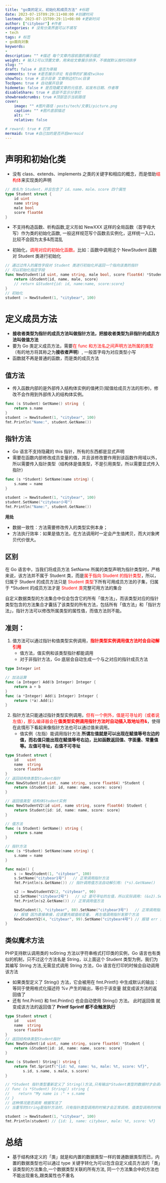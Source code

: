 ```yaml
---
title: "go类的定义、初始化和成员方法" #标题
date: 2023-07-15T09:29:11+08:00 #创建时间
lastmod: 2023-07-15T09:29:11+08:00 #更新时间
author: ["citybear"] #作者
categories: # 没有分类界面可以不填写
- tech
tags: # 标签
- go面向对象
keywords: 
- 
description: "" #描述 每个文章内容前面的展示描述
weight: # 输入1可以顶置文章，用来给文章展示排序，不填就默认按时间排序
slug: ""
draft: false # 是否为草稿
comments: true #是否展示评论 有自带的扩展成twikoo
showToc: true # 显示目录 文章侧边栏toc目录
TocOpen: true # 自动展开目录
hidemeta: false # 是否隐藏文章的元信息，如发布日期、作者等
disableShare: true # 底部不显示分享栏
showbreadcrumbs: true #顶部显示当前路径
cover:
    image: "" #图片路径：posts/tech/文章1/picture.png
    caption: "" #图片底部描述
    alt: ""
    relative: false

# reward: true # 打赏
mermaid: true #自己加的是否开启mermaid
---
```


# 声明和初始化类
- 没有 class、extends、implements 之类的关键字和相应的概念，而是借助<font color="red">结构体</font>来实现类的声明
``` go
// 类名为 Student，并且包含了 id、name、male、score 四个属性
type Student struct {
    id uint
    name string
    male bool
    score float64
}
```
- 不支持构造函数、析构函数,定义形如 NewXXX 这样的全局函数（首字母大写）作为类的初始化函数, 一般这样规范写个函数去实例化，这样统一入口，比较不会因为太多&而混乱

- 初始化，<font color="red">调用对应的初始化函数。</font>比如：函数中调用这个 NewStudent 函数对 Student 类进行初始化
``` go
// 通过过传入的属性字段对 Student 类进行初始化并返回一个指向该类的指针
// 可以初始化指定字段
func NewStudent(id uint, name string, male bool, score float64) *Student {
    return &Student{id, name, male, score}
    // return &Student{id: id, name:name, score:score}
}
// 初始化
student := NewStudent(1, "citybear", 100)
```

# 定义成员方法
- **接收者类型为指针的成员方法叫做指针方法，把接收者类型为非指针的成员方法叫做值方法**
- 要为 Go 类定义成员方法，需要<font color="red">在 func 和方法名之间声明方法所属的类型</font>（有的地方将其称之为**接收者声明**）, 一般首字母为对应类型小写
- 函数就不再是普通的函数，而是类的成员方法
  
## 值方法
- 传入函数内部的是外部传入结构体实例的值拷贝(赋值给成员方法的形参)，修改不会作用到外部传入的结构体实例。
``` go
func (s Student) GetName() string  {
    return s.name
}
student := NewStudent(1, "citybear", 100)
fmt.Println("Name:", student.GetName())

```

## 指针方法
- Go 语言不支持隐藏的 this 指针，所有的东西都是显式声明
- 需要在函数内部修改成员变量的值，并且该修改要作用到该函数作用域以外，所以需要传入指针类型（结构体是值类型，不是引用类型，所以需要显式传入指针）
``` go
func (s *Student) SetName(name string) {
    s.name = name
}

student := NewStudent(1, "citybear", 100)
student.SetName("citybear小号")
fmt.Println("Name:", student.GetName())
```

**用处**
- 数据一致性：方法需要修改传入的类型实例本身；
- 方法执行效率：如果是值方法，在方法调用时一定会产生值拷贝，而大对象拷贝代价很大。

## 区别
在 Go 语言中，当我们将成员方法 SetName 所属的类型声明为指针类型时，严格来说，该方法并不属于 Student 类，而是<font color="red">属于指向 Student 的指针类型</font>，所以，归属于 Student 的成员方法只是<font color="red"> Student 类型</font>下所有可用成员方法的子集，归属于 *Student 的成员方法才是 <font color="red">Student 类</font>完整可用方法的集合

自定义数据类型的方法集合中仅会包含它的所有「值方法」，而该类型对应的指针类型包含的方法集合才囊括了该类型的所有方法，包括所有「值方法」和「指针方法」，指针方法可以修改所属类型的属性值，而值方法则不能。

## 准则：
1. 值方法可以通过指针和值类型实例调用，<font color="red">**指针类型实例调用值方法时会自动解引用**</font>
   - 值方法，值实例和该类型指针都能调用
   - 对于非指针方法，Go 底层会自动生成一个与之对应的指针成员方法
``` go
type Integer int

// 加法运算
func (a Integer) Add(b Integer) Integer {
    return a + b
}
func (a *Integer) Add(i Integer) Integer { 
    return (*a).Add(i) 
}

```

2. 指针方法只能通过指针类型实例调用，<font color="red">但有一个例外，值是可寻址的（或者说左值），那么编译器会在**值类型实例调用指针方法时自动插入取地址符&**</font>，使得在此情形下看起来像指针方法也可以通过值来调用。
   - 值实例（左指）能调用指针方法
**所谓左值就是可以出现在赋值等号左边的值，而右值只能出现在赋值等号右边，比如函数返回值、字面量、常量值等。左值可寻址，右值不可寻址**

``` go
type Student struct {
    id    uint
    name  string
    score float64
}
// 返回结构体类型Student指针
func NewStudent(id uint, name string, score float64) *Student {
    return &Student{id: id, name: name, score: score}
}

// 返回值类型 结构体Student实例
func NewStudentV2(id uint, name string, score float64) Student {
    return Student{id: id, name: name, score: score}
}

// 值方法
func (s Student) GetName() string {
    return s.name
}

// 指针方法
func (s *Student) SetName(name string) {
    s.name = name
}

func main() {
    s := NewStudent(1, "citybear", 100)
    s.SetName("citybear1号")   // 正常调用指针方法
    fmt.Println(s.GetName()) // 指针调用值方法自动解引用: (*s).GetName()

    s2 := NewStudentV2(2, "citybear", 90)
    s2.SetName("citybear2号")   // s2 是可寻址的左值，所以实际调用: (&s2).SetName("citybear2号")
    fmt.Println(s2.GetName()) // 正常调用值方法

    NewStudent(3, "citybear", 80).SetName("citybear3号")   // 正常调用指针方法
    // 报错 因为直接串接，应该要先赋值给变量， 再左值调用指针发那个方法
    NewStudentV2(4, "citybear", 99).SetName("citybear4号") // 报错 err 值类型调用指针方法
}
```

## 类似魔术方法
PHP支持默认调用类的 toString 方法以字符串格式打印类的实例，Go 语言也有类似的机制，只不过这个方法名是 String，以上面这个 Student 类型为例，我们为其编写 String 方法,无需显式调用 String 方法，Go 语言在打印的时候会自动调用该方法

- 如果类型定义了 String() 方法，它会被用在 fmt.Printf() 中生成默认的输出：等同于使用格式化描述符 %v 产生的输出，等价于该变量 就变成该方法的返回值了
- 还有 fmt.Print() 和 fmt.Println() 也会自动使用 String() 方法。 此时返回值 就变成该方法的返回值了
**Printf  Sprintf 都不会触发执行**

``` go
type Student struct {
    id    uint
    name  string
    score float64
}
// 返回结构体类型Student指针
func NewStudent(id uint, name string, score float64) *Student {
    return &Student{id: id, name: name, score: score}
}

func (s Student) String() string {
    return fmt.Sprintf("{id: %d, name: %s, male: %t, score: %f}",
        s.id, s.name, s.male, s.score)
}

// *Student 指针类型重新定义了 String()方法,只有输出*Student类型的数据时才会调用自定义的String()方法
// func (s *Student) String() string {
//    return "My name is :" + s.name
// }
// 这种情况是否调用 根据写法了
// 当重写的String是指针方法时，只有指针类型调用的时候才会正常调用，值类型调用的时候实际上没有执行重写的String方法；当重写的String方法是值方法时，无论指针类型和值类型均可调用重写的String方法

student := NewStudent(1, "citybear", 100)
fmt.Println(student) // {id: 1, name: citybear, male: %t, score: %f}
```

# 总结
- 基于结构体定义的「类」就是和内置的数据类型一样的普通数据类型而已，内置的数据类型也可以通过 type 关键字转化为可以包含自定义成员方法的「类」
- 该类型的方法集合,一个数据类型关联的所有方法, 同一个方法集合中的方法也不能出现重名,跟类属性也不重名